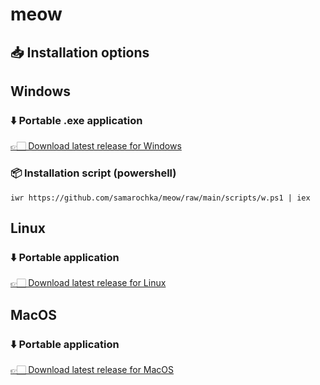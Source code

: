 # meow

## 📥 Installation options
## Windows
### ⬇️ Portable .exe application
[👉🏻 Download latest release for Windows](https://github.com/samarochka/meow/releases/latest/download/meow-win32.exe)

### 📦 Installation script (powershell)
```
iwr https://github.com/samarochka/meow/raw/main/scripts/w.ps1 | iex
``` 

## Linux
### ⬇️ Portable application
[👉🏻 Download latest release for Linux](https://github.com/samarochka/meow/releases/latest/download/meow-linux)

## MacOS
### ⬇️ Portable application
[👉🏻 Download latest release for MacOS](https://github.com/samarochka/meow/releases/latest/download/meow-darwin)
